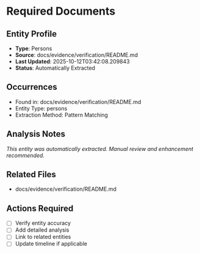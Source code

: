 # Required Documents

## Entity Profile
- **Type**: Persons
- **Source**: docs/evidence/verification/README.md
- **Last Updated**: 2025-10-12T03:42:08.209843
- **Status**: Automatically Extracted

## Occurrences
- Found in: docs/evidence/verification/README.md
- Entity Type: persons
- Extraction Method: Pattern Matching

## Analysis Notes
*This entity was automatically extracted. Manual review and enhancement recommended.*

## Related Files
- docs/evidence/verification/README.md

## Actions Required
- [ ] Verify entity accuracy
- [ ] Add detailed analysis
- [ ] Link to related entities
- [ ] Update timeline if applicable
